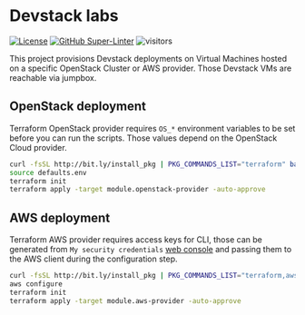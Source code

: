 # Devstack labs
[![License](https://img.shields.io/badge/License-Apache%202.0-blue.svg)](https://opensource.org/licenses/Apache-2.0)
[![GitHub Super-Linter](https://github.com/electrocucaracha/devstack-labs/workflows/Lint%20Code%20Base/badge.svg)](https://github.com/marketplace/actions/super-linter)
![visitors](https://visitor-badge.glitch.me/badge?page_id=electrocucaracha.devstack-labs)

This project provisions Devstack deployments on Virtual Machines
hosted on a specific OpenStack Cluster or AWS provider. Those Devstack VMs are
reachable via jumpbox.

## OpenStack deployment

Terraform OpenStack provider requires `OS_*` environment variables to be set
before you can run the scripts. Those values depend on the OpenStack Cloud
provider.

```bash
curl -fsSL http://bit.ly/install_pkg | PKG_COMMANDS_LIST="terraform" bash
source defaults.env
terraform init
terraform apply -target module.openstack-provider -auto-approve
```

## AWS deployment

Terraform AWS provider requires access keys for CLI, those can be generated from
`My security credentials` [web console](https://console.aws.amazon.com/iam/home#/security_credentials)
and passing them to the AWS client during the configuration step.

```bash
curl -fsSL http://bit.ly/install_pkg | PKG_COMMANDS_LIST="terraform,aws" bash
aws configure
terraform init
terraform apply -target module.aws-provider -auto-approve
```

